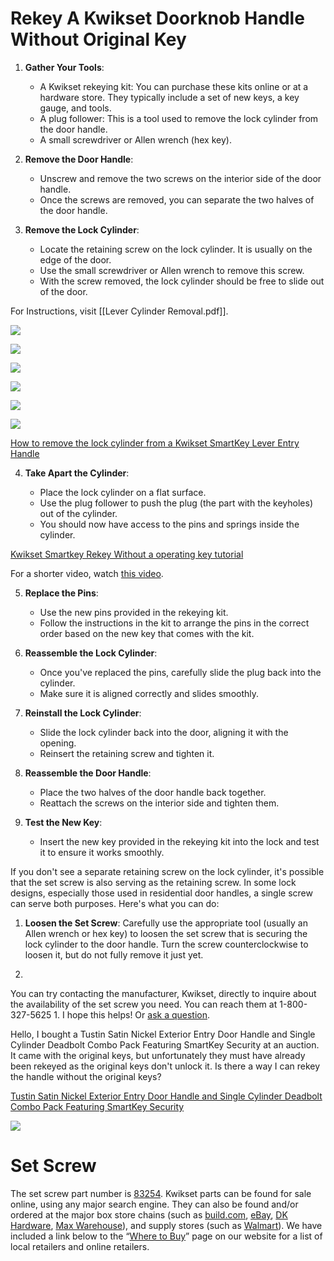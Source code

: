 

# Rekey A Kwikset Doorknob Handle Without Original Key


1. **Gather Your Tools**:
    - A Kwikset rekeying kit: You can purchase these kits online or at a hardware store. They typically include a set of new keys, a key gauge, and tools.
    - A plug follower: This is a tool used to remove the lock cylinder from the door handle.
    - A small screwdriver or Allen wrench (hex key).
    
2. **Remove the Door Handle**:
    - Unscrew and remove the two screws on the interior side of the door handle.
    - Once the screws are removed, you can separate the two halves of the door handle.
    
3. **Remove the Lock Cylinder**:
    
    - Locate the retaining screw on the lock cylinder. It is usually on the edge of the door.
    - Use the small screwdriver or Allen wrench to remove this screw.
    - With the screw removed, the lock cylinder should be free to slide out of the door.

For Instructions, visit [[Lever Cylinder Removal.pdf]].

![](https://i.imgur.com/pSyCKJE.png)

![](https://i.imgur.com/UU8WRMU.png)

![](https://i.imgur.com/ByLYedh.png)

![](https://i.imgur.com/hoIChN9.png)

![](https://i.imgur.com/vLk4cUp.png)

![](https://i.imgur.com/HL68FV3.png)




[How to remove the lock cylinder from a Kwikset SmartKey Lever Entry Handle](https://www.youtube.com/watch?v=yMvVtIFEJXo)

4. **Take Apart the Cylinder**:
    
    - Place the lock cylinder on a flat surface.
    - Use the plug follower to push the plug (the part with the keyholes) out of the cylinder.
    - You should now have access to the pins and springs inside the cylinder.

[Kwikset Smartkey Rekey Without a operating key tutorial](https://www.youtube.com/watch?v=GyHUB3QKskU)

For a shorter video, watch [this video](https://www.youtube.com/watch?v=aQjXl78DdUA&t=56s).

5. **Replace the Pins**:
    
    - Use the new pins provided in the rekeying kit.
    - Follow the instructions in the kit to arrange the pins in the correct order based on the new key that comes with the kit.
6. **Reassemble the Lock Cylinder**:
    
    - Once you've replaced the pins, carefully slide the plug back into the cylinder.
    - Make sure it is aligned correctly and slides smoothly.
7. **Reinstall the Lock Cylinder**:
    
    - Slide the lock cylinder back into the door, aligning it with the opening.
    - Reinsert the retaining screw and tighten it.
8. **Reassemble the Door Handle**:
    
    - Place the two halves of the door handle back together.
    - Reattach the screws on the interior side and tighten them.
9. **Test the New Key**:
    
    - Insert the new key provided in the rekeying kit into the lock and test it to ensure it works smoothly.

If you don't see a separate retaining screw on the lock cylinder, it's possible that the set screw is also serving as the retaining screw. In some lock designs, especially those used in residential door handles, a single screw can serve both purposes. Here's what you can do:

1. **Loosen the Set Screw**: Carefully use the appropriate tool (usually an Allen wrench or hex key) to loosen the set screw that is securing the lock cylinder to the door handle. Turn the screw counterclockwise to loosen it, but do not fully remove it just yet.
    
2.

You can try contacting the manufacturer, Kwikset, directly to inquire about the availability of the set screw you need. You can reach them at 1-800-327-5625 1. I hope this helps! Or [ask a question](https://www.kwikset.com/support/ask-a-question/inquiry/product/tustin-lever-keyed-featuring-smartkey).


Hello, I bought a Tustin Satin Nickel Exterior Entry Door Handle and Single Cylinder Deadbolt Combo Pack Featuring SmartKey Security at an auction. It came with the original keys, but unfortunately they must have already been rekeyed as the original keys don't unlock it. Is there a way I can rekey the handle without the original keys?

[Tustin Satin Nickel Exterior Entry Door Handle and Single Cylinder Deadbolt Combo Pack Featuring SmartKey Security](https://www.homedepot.com/p/Kwikset-Tustin-Satin-Nickel-Exterior-Entry-Door-Handle-and-Single-Cylinder-Deadbolt-Combo-Pack-Featuring-SmartKey-Security-991TNL-15-SMT-CP/100597369)

![](https://images.thdstatic.com/productImages/55c66c93-2937-4347-8408-5cef2f0fdebc/svn/kwikset-door-lock-combo-packs-991tnl-15-smt-cp-64_1000.jpg)

# Set Screw

The set screw part number is [83254](https://www.kwikset.com/support/productdetail/83254-reversible-leverset-screws). Kwikset parts can be found for sale online, using any major search engine. They can also be found and/or ordered at the major box store chains (such as [build.com](https://www.build.com/kwikset-83255/s968117), [eBay](https://www.ebay.com/itm/285007754956), [DK Hardware](https://www.dkhardware.com/set-screw-for-passage-privacy-and-smart-entry-83254-product-911705.html), [Max Warehouse](https://www.maxwarehouse.com/products/83254-reversible-leverset-screws-pass-priv-interior-entry-smt)), and supply stores (such as [Walmart](https://www.walmart.com/ip/83254-Reversible-Lever-Set-Screw-Pass-Priv-Interior-Entry-SMT/163957361)). We have included a link below to the “[Where to Buy](https://www.kwikset.com/where-to-buy)” page on our website for a list of local retailers and online retailers.  

  
